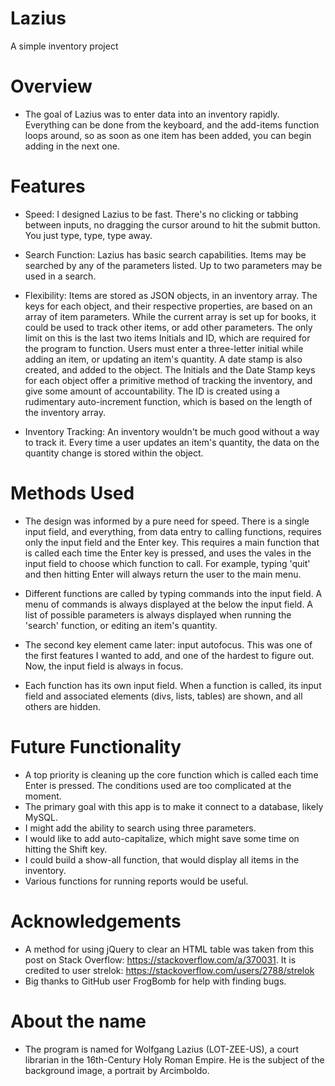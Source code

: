 # Lazius
A simple inventory project

# Overview

* The goal of Lazius was to enter data into an inventory rapidly. Everything can be done from the keyboard, and the add-items function loops around, so as soon as one item has been added, you can begin adding in the next one. 

# Features

* Speed: I designed Lazius to be fast. There's no clicking or tabbing between inputs, no dragging the cursor around to hit the submit button. You just type, type, type away. 

* Search Function: Lazius has basic search capabilities. Items may be searched by any of the parameters listed. Up to two parameters may be used in a search.

* Flexibility: Items are stored as JSON objects, in an inventory array. The keys for each object, and their respective properties, are based on an array of item parameters. While the current array is set up for books, it could be used to track other items, or add other parameters. The only limit on this is the last two items Initials and ID, which are required for the program to function. Users must enter a three-letter initial while adding an item, or updating an item's quantity. A date stamp is also created, and added to the object. The Initials and the Date Stamp keys for each object offer a primitive method of tracking the inventory, and give some amount of accountability. The ID is created using a rudimentary auto-increment function, which is based on the length of the inventory array.

* Inventory Tracking: An inventory wouldn't be much good without a way to track it. Every time a user updates an item's quantity, the data on the quantity change is stored within the object.

# Methods Used

* The design was informed by a pure need for speed. There is a single input field, and everything, from data entry to calling functions, requires only the input field and the Enter key. This requires a main function that is called each time the Enter key is pressed, and uses the vales in the input field to choose which function to call. For example, typing 'quit' and then hitting Enter will always return the user to the main menu. 

* Different functions are called by typing commands into the input field. A menu of commands is always displayed at the below the input field. A list of possible parameters is always displayed when running the 'search' function, or editing an item's quantity.

* The second key element came later: input autofocus. This was one of the first features I wanted to add, and one of the hardest to figure out. Now, the input field is always in focus.

* Each function has its own input field. When a function is called, its input field and associated elements (divs, lists, tables) are shown, and all others are hidden.
 
# Future Functionality

* A top priority is cleaning up the core function which is called each time Enter is pressed. The conditions used are too complicated at the moment.
* The primary goal with this app is to make it connect to a database, likely MySQL.
* I might add the ability to search using three parameters.
* I would like to add auto-capitalize, which might save some time on hitting the Shift key.
* I could build a show-all function, that would display all items in the inventory.
* Various functions for running reports would be useful.

# Acknowledgements

* A method for using jQuery to clear an HTML table was taken from this post on Stack Overflow: https://stackoverflow.com/a/370031. It is credited to user strelok: https://stackoverflow.com/users/2788/strelok
* Big thanks to GitHub user FrogBomb for help with finding bugs.

# About the name

* The program is named for Wolfgang Lazius (LOT-ZEE-US), a court librarian in the 16th-Century Holy Roman Empire. He is the subject of the background image, a portrait by Arcimboldo.
